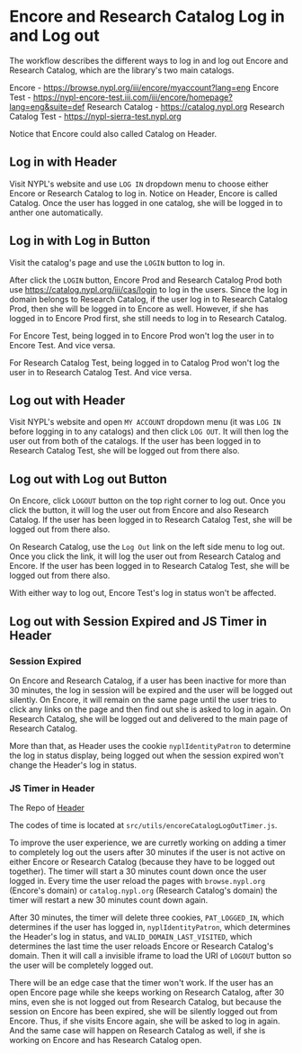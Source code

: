 # Encore and Research Catalog Log in and Log out

The workflow describes the different ways to log in and log out Encore and Research Catalog, which are the library's two main catalogs.

Encore - https://browse.nypl.org/iii/encore/myaccount?lang=eng
Encore Test - https://nypl-encore-test.iii.com/iii/encore/homepage?lang=eng&suite=def
Research Catalog - https://catalog.nypl.org
Research Catalog Test - https://nypl-sierra-test.nypl.org

Notice that Encore could also called Catalog on Header.

## Log in with Header
Visit NYPL's website and use `LOG IN` dropdown menu to choose either Encore or Research Catalog to log in. Notice on Header, Encore is called Catalog. Once the user has logged in one catalog, she will be logged in to anther one automatically.

## Log in with Log in Button
Visit the catalog's page and use the `LOGIN` button to log in.

After click the `LOGIN` button, Encore Prod and Research Catalog Prod both use https://catalog.nypl.org/iii/cas/login to log in the users. Since the log in domain belongs to Research Catalog, if the user log in to Research Catalog Prod, then she will be logged in to Encore as well. However, if she has logged in to Encore Prod first, she still needs to log in to Research Catalog.

For Encore Test, being logged in to Encore Prod won't log the user in to Encore Test. And vice versa.

For Research Catalog Test, being logged in to Catalog Prod won't log the user in to Research  Catalog Test. And vice versa.

## Log out with Header
Visit NYPL's website and open `MY ACCOUNT` dropdown menu (it was `LOG IN` before logging in to any catalogs) and then click `LOG OUT`. It will then log the user out from both of the catalogs. If the user has been logged in to Research Catalog Test, she will be logged out from there also.

## Log out with Log out Button
On Encore, click `LOGOUT` button on the top right corner to log out. Once you click the button, it will log the user out from Encore and also Research Catalog. If the user has been logged in to Research Catalog Test, she will be logged out from there also.

On Research Catalog, use the `Log Out` link on the left side menu to log out. Once you click the link, it will log the user out from Research Catalog and Encore. If the user has been logged in to Research Catalog Test, she will be logged out from there also.

With either way to log out, Encore Test's log in status won't be affected.

## Log out with Session Expired and JS Timer in Header

### Session Expired
On Encore and Research Catalog, if a user has been inactive for more than 30 minutes, the log in session will be expired and the user will be logged out silently. On Encore, it will remain on the same page until the user tries to click any links on the page and then find out she is asked to log in again. On Research Catalog, she will be logged out and delivered to the main page of Research Catalog.

More than that, as Header uses the cookie `nyplIdentityPatron` to determine the log in status display, being logged out when the session expired won't change the Header's log in status.

### JS Timer in Header

The Repo of [Header](https://github.com/NYPL/dgx-header-component)

The codes of time is located at `src/utils/encoreCatalogLogOutTimer.js`.

To improve the user experience, we are curretly working on adding a timer to completely log out the users after 30 minutes if the user is not active on either Encore or Research Catalog (because they have to be logged out together). The timer will start a 30 minutes count down once the user logged in. Every time the user reload the pages with `browse.nypl.org` (Encore's domain) or `catalog.nypl.org` (Research Catalog's domain) the timer will restart a new 30 minutes count down again.

After 30 minutes, the timer will delete three cookies, `PAT_LOGGED_IN`, which determines if the user has logged in, `nyplIdentityPatron`, which determines the Header's log in status, and `VALID_DOMAIN_LAST_VISITED`, which determines the last time the user reloads Encore or Research Catalog's domain. Then it will call a invisible iframe to load the URI of `LOGOUT` button so the user will be completely logged out.

There will be an edge case that the timer won't work. If the user has an open Encore page while she keeps working on Research Catalog, after 30 mins, even she is not logged out from Research Catalog, but because the session on Encore has been expired, she will be silently logged out from Encore. Thus, if she visits Encore again, she will be asked to log in again. And the same case will happen on Research Catalog as well, if she is working on Encore and has Research Catalog open.